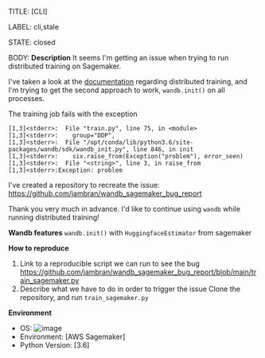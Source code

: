 TITLE:
[CLI] 

LABEL:
cli,stale

STATE:
closed

BODY:
**Description**
It seems I'm getting an issue when trying to run distributed training on Sagemaker. 

I've taken a look at the [documentation](https://docs.wandb.ai/guides/track/advanced/distributed-training) regarding distributed training, and I'm trying to get the second approach to work, `wandb.init()` on all processes.

The training job fails with the exception
```
[1,3]<stderr>:  File "train.py", line 75, in <module>
[1,3]<stderr>:    group="DDP",
[1,3]<stderr>:  File "/opt/conda/lib/python3.6/site-packages/wandb/sdk/wandb_init.py", line 846, in init
[1,3]<stderr>:    six.raise_from(Exception("problem"), error_seen)
[1,3]<stderr>:  File "<string>", line 3, in raise_from
[1,3]<stderr>:Exception: problem
```

I've created a repository to recreate the issue: https://github.com/jambran/wandb_sagemaker_bug_report

Thank you very much in advance. I'd like to continue using `wandb` while running distributed training!

**Wandb features**
`wandb.init()` with `HuggingfaceEstimator` from sagemaker

**How to reproduce**
1. Link to a reproducible script we can run to see the bug
    https://github.com/jambran/wandb_sagemaker_bug_report/blob/main/train_sagemaker.py
2. Describe what we have to do in order to trigger the issue
    Clone the repository, and run `train_sagemaker.py`

**Environment**
- OS: ![image](https://user-images.githubusercontent.com/20362115/137593478-7f60ecd4-a08b-4b74-bd61-3a47c0cdbb53.png)
- Environment: [AWS Sagemaker]
- Python Version: [3.6]


